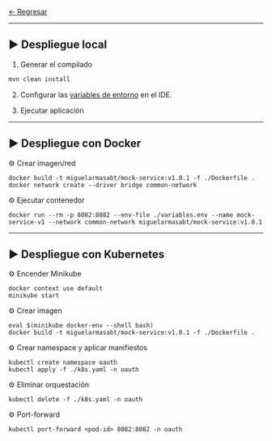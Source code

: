 
[← Regresar](../README.md) <br>

---

## ▶️ Despliegue local

1. Generar el compilado
```sh
mvn clean install
```

2. Configurar las [variables de entorno](./variables.env) en el IDE.

2. Ejecutar aplicación


---

## ▶️ Despliegue con Docker

⚙️ Crear imagen/red
```shell
docker build -t miguelarmasabt/mock-service:v1.0.1 -f ./Dockerfile .
docker network create --driver bridge common-network
```

⚙️ Ejecutar contenedor
```shell
docker run --rm -p 8082:8082 --env-file ./variables.env --name mock-service-v1 --network common-network miguelarmasabt/mock-service:v1.0.1
```

---

## ▶️ Despliegue con Kubernetes

⚙️ Encender Minikube
```shell
docker context use default
minikube start
```

⚙️ Crear imagen
```shell
eval $(minikube docker-env --shell bash)
docker build -t miguelarmasabt/mock-service:v1.0.1 -f ./Dockerfile .
```

⚙️ Crear namespace y aplicar manifiestos
```shell
kubectl create namespace oauth
kubectl apply -f ./k8s.yaml -n oauth
```

⚙️ Eliminar orquestación
```shell
kubectl delete -f ./k8s.yaml -n oauth
```

⚙️ Port-forward
```shell
kubectl port-forward <pod-id> 8082:8082 -n oauth
```
